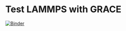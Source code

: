 # Test LAMMPS with GRACE
[![Binder](https://mybinder.org/badge_logo.svg)](https://mybinder.org/v2/gh/jan-janssen/lammps-grace/HEAD)
